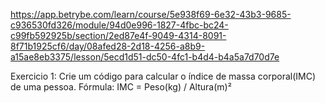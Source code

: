 https://app.betrybe.com/learn/course/5e938f69-6e32-43b3-9685-c936530fd326/module/94d0e996-1827-4fbc-bc24-c99fb592925b/section/2ed87e4f-9049-4314-8091-8f71b1925cf6/day/08afed28-2d18-4256-a8b9-a15ae8eb3375/lesson/5ecd1d51-dc50-4fc1-b4d4-b4a5a7d70d7e

Exercicio 1: Crie um código para calcular o índice de massa corporal(IMC) de uma pessoa.
Fórmula: IMC = Peso(kg) / Altura(m)²